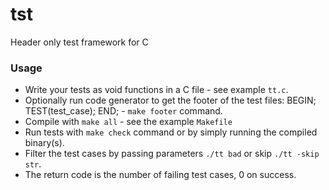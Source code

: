 # tst
Header only test framework for C

### Usage
* Write your tests as void functions in a C file - see example `tt.c`.
* Optionally run code generator to get the footer of the test files: BEGIN; TEST(test_case); END; - `make footer` command.
* Compile with `make all` - see the example `Makefile`
* Run tests with `make check` command or by simply running the compiled binary(s).
* Filter the test cases by passing parameters `./tt bad` or skip `./tt -skip str`.
* The return code is the number of failing test cases, 0 on success.

